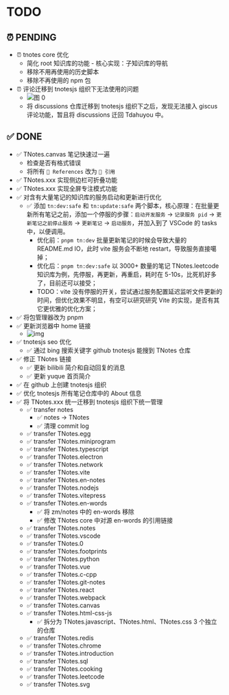 # TODO

## ⏰ PENDING

- ⏰ tnotes core 优化
  - 简化 root 知识库的功能 - 核心实现：子知识库的导航
  - 移除不用再使用的历史脚本
  - 移除不再使用的 npm 包
- ⏰ 评论迁移到 tnotesjs 组织下无法使用的问题
  - ![图 0](https://cdn.jsdelivr.net/gh/tnotesjs/imgs@main/2025-09-06-21-48-54.png)
  - 将 discussions 仓库迁移到 tnotesjs 组织下之后，发现无法接入 giscus 评论功能，暂且将 discussions 迁回 Tdahuyou 中。

## ✅ DONE

- ✅ TNotes.canvas 笔记快速过一遍
  - 检查是否有格式错误
  - 将所有 `🔗 References` 改为 `🔗 引用`
- ✅ TNotes.xxx 实现侧边栏可折叠功能
- ✅ TNotes.xxx 实现全屏专注模式功能
- ✅ 对含有大量笔记的知识库的服务启动和更新进行优化
  - ✅ 添加 `tn:dev:safe` 和 `tn:update:safe` 两个脚本，核心原理：在批量更新所有笔记之前，添加一个停服的步骤：`启动开发服务` -> `记录服务 pid` -> `更新笔记之前停止服务` -> `更新笔记` -> `启动服务`，并加入到了 VSCode 的 tasks 中，以便调用。
    - 优化前：`pnpm tn:dev` 批量更新笔记的时候会导致大量的 README.md IO，此时 vite 服务会不断地 restart，导致服务直接噶掉；
    - 优化后：`pnpm tn:dev:safe` 以 3000+ 数量的笔记 TNotes.leetcode 知识库为例，先停服，再更新，再重启，耗时在 5-10s，比死机好多了，目前还可以接受；
    - TODO：vite 没有停服的开关，尝试通过服务配置延迟监听文件更新的时间，但优化效果不明显，有空可以研究研究 Vite 的实现，是否有其它更优雅的优化方案；
- ✅ 将包管理器改为 pnpm
- ✅ 更新浏览器中 home 链接
  - ![img](https://cdn.jsdelivr.net/gh/tnotesjs/imgs@main/2025-09-07-07-26-42.png)
- ✅ tnotesjs seo 优化
  - ✅ 通过 bing 搜索关键字 github tnotesjs 能搜到 TNotes 仓库
- ✅ 修正 TNotes 链接
  - ✅ 更新 bilibili 简介和自动回复的消息
  - ✅ 更新 yuque 首页简介
- ✅ 在 github 上创建 tnotesjs 组织
- ✅ 优化 tnotesjs 所有笔记仓库中的 About 信息
- ✅ 将 TNotes.xxx 统一迁移到 tnotesjs 组织下统一管理
  - ✅ transfer notes
    - ✅ notes -> TNotes
    - ✅ 清理 commit log
  - ✅ transfer TNotes.egg
  - ✅ transfer TNotes.miniprogram
  - ✅ transfer TNotes.typescript
  - ✅ transfer TNotes.electron
  - ✅ transfer TNotes.network
  - ✅ transfer TNotes.vite
  - ✅ transfer TNotes.en-notes
  - ✅ transfer TNotes.nodejs
  - ✅ transfer TNotes.vitepress
  - ✅ transfer TNotes.en-words
    - ✅ 将 zm/notes 中的 en-words 移除
    - ✅ 修改 TNotes core 中对源 en-words 的引用链接
  - ✅ transfer TNotes.notes
  - ✅ transfer TNotes.vscode
  - ✅ transfer TNotes.0
  - ✅ transfer TNotes.footprints
  - ✅ transfer TNotes.python
  - ✅ transfer TNotes.vue
  - ✅ transfer TNotes.c-cpp
  - ✅ transfer TNotes.git-notes
  - ✅ transfer TNotes.react
  - ✅ transfer TNotes.webpack
  - ✅ transfer TNotes.canvas
  - ✅ transfer TNotes.html-css-js
    - ✅ 拆分为 TNotes.javascript、TNotes.html、TNotes.css 3 个独立的仓库
  - ✅ transfer TNotes.redis
  - ✅ transfer TNotes.chrome
  - ✅ transfer TNotes.introduction
  - ✅ transfer TNotes.sql
  - ✅ transfer TNotes.cooking
  - ✅ transfer TNotes.leetcode
  - ✅ transfer TNotes.svg

